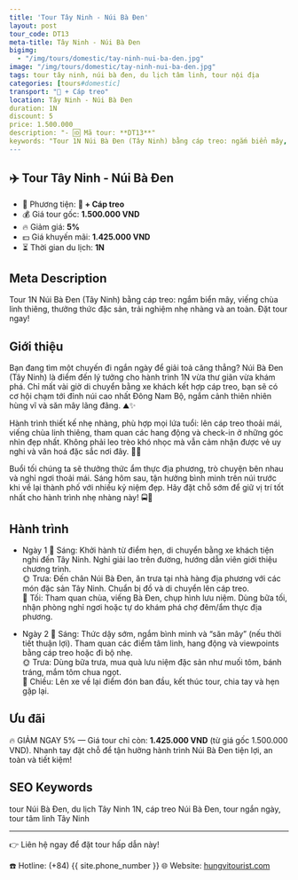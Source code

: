 ```yaml
---
title: 'Tour Tây Ninh - Núi Bà Đen'
layout: post
tour_code: DT13
meta-title: Tây Ninh - Núi Bà Đen
bigimg:
  - "/img/tours/domestic/tay-ninh-nui-ba-den.jpg"
image: "/img/tours/domestic/tay-ninh-nui-ba-den.jpg"
tags: tour tây ninh, núi bà đen, du lịch tâm linh, tour nội địa
categories: [tours#domestic]
transport: "🚌 + Cáp treo"
location: Tây Ninh - Núi Bà Đen
duration: 1N
discount: 5
price: 1.500.000
description: "- 🆔 Mã tour: **DT13**"
keywords: "Tour 1N Núi Bà Đen (Tây Ninh) bằng cáp treo: ngắm biển mây, viếng chùa linh thiêng, thưởng thức đặc sản, trải nghiệm nhẹ nhàng và an toàn. Đặt tour ngay!"
---
```


## ✈️ Tour Tây Ninh - Núi Bà Đen



- 🚗 Phương tiện: **🚌 + Cáp treo**
- 💰 Giá tour gốc: **1.500.000 VND**
- 🔥 Giảm giá: **5%**
- 💵 Giá khuyến mãi: **1.425.000 VND**
- ⏳ Thời gian du lịch: **1N**

## Meta Description
Tour 1N Núi Bà Đen (Tây Ninh) bằng cáp treo: ngắm biển mây, viếng chùa linh thiêng, thưởng thức đặc sản, trải nghiệm nhẹ nhàng và an toàn. Đặt tour ngay!

## Giới thiệu
Bạn đang tìm một chuyến đi ngắn ngày để giải toả căng thẳng? Núi Bà Đen (Tây Ninh) là điểm đến lý tưởng cho hành trình 1N vừa thư giãn vừa khám phá. Chỉ mất vài giờ di chuyển bằng xe khách kết hợp cáp treo, bạn sẽ có cơ hội chạm tới đỉnh núi cao nhất Đông Nam Bộ, ngắm cảnh thiên nhiên hùng vĩ và săn mây lãng đãng. ⛰️✨

Hành trình thiết kế nhẹ nhàng, phù hợp mọi lứa tuổi: lên cáp treo thoải mái, viếng chùa linh thiêng, tham quan các hang động và check-in ở những góc nhìn đẹp nhất. Không phải leo trèo khó nhọc mà vẫn cảm nhận được vẻ uy nghi và văn hoá đặc sắc nơi đây. 🙏📸

Buổi tối chúng ta sẽ thưởng thức ẩm thực địa phương, trò chuyện bên nhau và nghỉ ngơi thoải mái. Sáng hôm sau, tận hưởng bình minh trên núi trước khi về lại thành phố với nhiều kỷ niệm đẹp. Hãy đặt chỗ sớm để giữ vị trí tốt nhất cho hành trình nhẹ nhàng này! 🚍🧡

## Hành trình
- Ngày 1
  🌅 Sáng: Khởi hành từ điểm hẹn, di chuyển bằng xe khách tiện nghi đến Tây Ninh. Nghỉ giải lao trên đường, hướng dẫn viên giới thiệu chương trình.  
  🌞 Trưa: Đến chân Núi Bà Đen, ăn trưa tại nhà hàng địa phương với các món đặc sản Tây Ninh. Chuẩn bị đồ và di chuyển lên cáp treo.  
  🌙 Tối: Tham quan chùa, viếng Bà Đen, chụp hình lưu niệm. Dùng bữa tối, nhận phòng nghỉ ngơi hoặc tự do khám phá chợ đêm/ẩm thực địa phương.

- Ngày 2
  🌅 Sáng: Thức dậy sớm, ngắm bình minh và “săn mây” (nếu thời tiết thuận lợi). Tham quan các điểm tâm linh, hang động và viewpoints bằng cáp treo hoặc đi bộ nhẹ.  
  🌞 Trưa: Dùng bữa trưa, mua quà lưu niệm đặc sản như muối tôm, bánh tráng, mắm tôm chua ngọt.  
  🌙 Chiều: Lên xe về lại điểm đón ban đầu, kết thúc tour, chia tay và hẹn gặp lại.

## Ưu đãi
🔥 GIẢM NGAY 5% — Giá tour chỉ còn: **1.425.000 VND** (từ giá gốc 1.500.000 VND). Nhanh tay đặt chỗ để tận hưởng hành trình Núi Bà Đen tiện lợi, an toàn và tiết kiệm!

## SEO Keywords
tour Núi Bà Đen, du lịch Tây Ninh 1N, cáp treo Núi Bà Đen, tour ngắn ngày, tour tâm linh Tây Ninh

---

👉 Liên hệ ngay để đặt tour hấp dẫn này!

☎️ Hotline: (+84) {{ site.phone_number }}
🌐 Website: [hungvitourist.com](https://hungvitourist.com)

